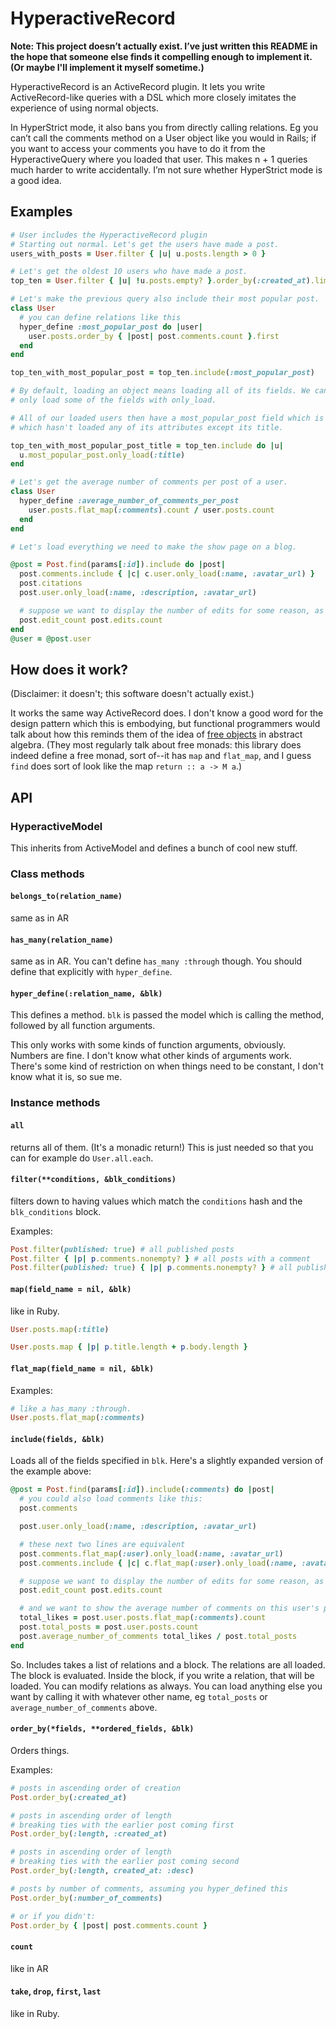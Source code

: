 # HyperactiveRecord

**Note: This project doesn’t actually exist. I’ve just written this README in the hope that someone else finds it compelling enough to implement it. (Or maybe I'll implement it myself sometime.)**

HyperactiveRecord is an ActiveRecord plugin. It lets you write ActiveRecord-like queries with a DSL which more closely imitates the experience of using normal objects.

In HyperStrict mode, it also bans you from directly calling relations. Eg you can’t call the comments method on a User object like you would in Rails; if you want to access your comments you have to do it from the HyperactiveQuery where you loaded that user. This makes n + 1 queries much harder to write accidentally. I’m not sure whether HyperStrict mode is a good idea.

## Examples

```ruby
# User includes the HyperactiveRecord plugin
# Starting out normal. Let's get the users have made a post.
users_with_posts = User.filter { |u| u.posts.length > 0 }

# Let's get the oldest 10 users who have made a post.
top_ten = User.filter { |u| !u.posts.empty? }.order_by(:created_at).limit(10)

# Let's make the previous query also include their most popular post.
class User
  # you can define relations like this
  hyper_define :most_popular_post do |user|
    user.posts.order_by { |post| post.comments.count }.first
  end
end

top_ten_with_most_popular_post = top_ten.include(:most_popular_post)

# By default, loading an object means loading all of its fields. We can instead
# only load some of the fields with only_load.

# All of our loaded users then have a most_popular_post field which is a Post
# which hasn't loaded any of its attributes except its title.

top_ten_with_most_popular_post_title = top_ten.include do |u|
  u.most_popular_post.only_load(:title)
end

# Let's get the average number of comments per post of a user.
class User
  hyper_define :average_number_of_comments_per_post
    user.posts.flat_map(:comments).count / user.posts.count
  end
end

# Let's load everything we need to make the show page on a blog.

@post = Post.find(params[:id]).include do |post|
  post.comments.include { |c| c.user.only_load(:name, :avatar_url) }
  post.citations
  post.user.only_load(:name, :description, :avatar_url)

  # suppose we want to display the number of edits for some reason, as post.edit_count
  post.edit_count post.edits.count
end
@user = @post.user
```

## How does it work?

(Disclaimer: it doesn't; this software doesn't actually exist.)

It works the same way ActiveRecord does. I don't know a good word for the design pattern which this is embodying, but functional programmers would talk about how this reminds them of the idea of [free objects](https://en.wikipedia.org/wiki/Free_object) in abstract algebra. (They most regularly talk about free monads: this library does indeed define a free monad, sort of--it has `map` and `flat_map`, and I guess `find` does sort of look like the map `return :: a -> M a`.)



## API

### HyperactiveModel

This inherits from ActiveModel and defines a bunch of cool new stuff.

### Class methods
#### `belongs_to(relation_name)`

same as in AR

#### `has_many(relation_name)`

same as in AR. You can't define `has_many :through` though. You should define that explicitly with `hyper_define`.

#### `hyper_define(:relation_name, &blk)`

This defines a method. `blk` is passed the model which is calling the method, followed by all function arguments.

This only works with some kinds of function arguments, obviously. Numbers are fine. I don't know what other kinds of arguments work. There's some kind of restriction on when things need to be constant, I don't know what it is, so sue me.

### Instance methods

#### `all`

returns all of them. (It's a monadic return!) This is just needed so that you can for example do `User.all.each`.

#### `filter(**conditions, &blk_conditions)`

filters down to having values which match the `conditions` hash and the `blk_conditions` block.

Examples:

```ruby
Post.filter(published: true) # all published posts
Post.filter { |p| p.comments.nonempty? } # all posts with a comment
Post.filter(published: true) { |p| p.comments.nonempty? } # all published posts with a comment
```


#### `map(field_name = nil, &blk)`

like in Ruby.

```ruby
User.posts.map(:title)

User.posts.map { |p| p.title.length + p.body.length }
```

#### `flat_map(field_name = nil, &blk)`

Examples:

```ruby
# like a has_many :through.
User.posts.flat_map(:comments)
```

#### `include(fields, &blk)`

Loads all of the fields specified in `blk`. Here's a slightly expanded version of the example above:

```ruby
@post = Post.find(params[:id]).include(:comments) do |post|
  # you could also load comments like this:
  post.comments

  post.user.only_load(:name, :description, :avatar_url)

  # these next two lines are equivalent
  post.comments.flat_map(:user).only_load(:name, :avatar_url)
  post.comments.include { |c| c.flat_map(:user).only_load(:name, :avatar_url) }

  # suppose we want to display the number of edits for some reason, as post.edit_count
  post.edit_count post.edits.count

  # and we want to show the average number of comments on this user's posts
  total_likes = post.user.posts.flat_map(:comments).count
  post.total_posts = post.user.posts.count
  post.average_number_of_comments total_likes / post.total_posts
end
```

So. Includes takes a list of relations and a block. The relations are all loaded. The block is evaluated. Inside the block, if you write a relation, that will be loaded. You can modify relations as always. You can load anything else you want by calling it with whatever other name, eg `total_posts` or `average_number_of_comments` above.

#### `order_by(*fields, **ordered_fields, &blk)`

Orders things.

Examples:

```ruby
# posts in ascending order of creation
Post.order_by(:created_at)

# posts in ascending order of length
# breaking ties with the earlier post coming first
Post.order_by(:length, :created_at)

# posts in ascending order of length
# breaking ties with the earlier post coming second
Post.order_by(:length, created_at: :desc)

# posts by number of comments, assuming you hyper_defined this
Post.order_by(:number_of_comments)

# or if you didn't:
Post.order_by { |post| post.comments.count }
```

#### `count`

like in AR

#### `take`, `drop`, `first`, `last`

like in Ruby.


